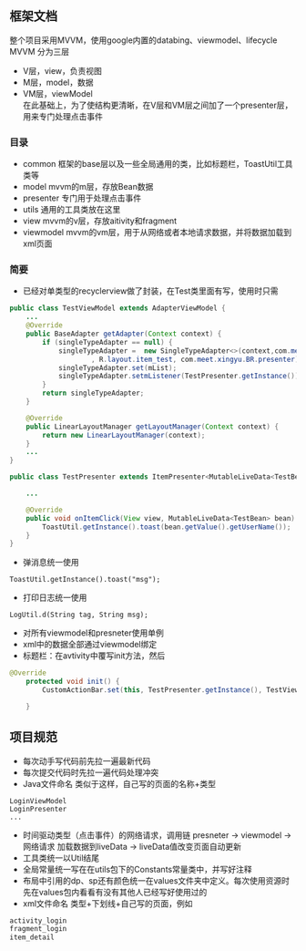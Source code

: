 ## 框架文档
整个项目采用MVVM，使用google内置的databing、viewmodel、lifecycle  
MVVM 分为三层
- V层，view，负责视图
- M层，model，数据
- VM层，viewModel  
在此基础上，为了使结构更清晰，在V层和VM层之间加了一个presenter层，用来专门处理点击事件
### 目录
- common 框架的base层以及一些全局通用的类，比如标题栏，ToastUtil工具类等
- model mvvm的m层，存放Bean数据
- presenter 专门用于处理点击事件
- utils 通用的工具类放在这里
- view mvvm的v层，存放aitivity和fragment
- viewmodel mvvm的vm层，用于从网络或者本地请求数据，并将数据加载到xml页面
### 简要
- 已经对单类型的recyclerview做了封装，在Test类里面有写，使用时只需
```java
public class TestViewModel extends AdapterViewModel {
    ...
    @Override
    public BaseAdapter getAdapter(Context context) {
        if (singleTypeAdapter == null) {
            singleTypeAdapter =  new SingleTypeAdapter<>(context,com.meet.xingyu.BR.data
                    , R.layout.item_test, com.meet.xingyu.BR.presenter);
            singleTypeAdapter.set(mList);
            singleTypeAdapter.setmListener(TestPresenter.getInstance());
        }
        return singleTypeAdapter;
    }

    @Override
    public LinearLayoutManager getLayoutManager(Context context) {
        return new LinearLayoutManager(context);
    }
    ...
}
```

```java
public class TestPresenter extends ItemPresenter<MutableLiveData<TestBean>> {

    ...

    @Override
    public void onItemClick(View view, MutableLiveData<TestBean> bean) {
        ToastUtil.getInstance().toast(bean.getValue().getUserName());
    }
}
```


- 弹消息统一使用
```
ToastUtil.getInstance().toast("msg");
```
- 打印日志统一使用

```
LogUtil.d(String tag, String msg);
```
- 对所有viewmodel和presneter使用单例
- xml中的数据全部通过viewmodel绑定
- 标题栏：在avtivity中覆写init方法，然后
```java
@Override
    protected void init() {
        CustomActionBar.set(this, TestPresenter.getInstance(), TestViewModel.getInstance().getTitle());

    }
```

## 项目规范
- 每次动手写代码前先拉一遍最新代码
- 每次提交代码时先拉一遍代码处理冲突
- Java文件命名
类似于这样，自己写的页面的名称+类型  

```
LoginViewModel
LoginPresenter
...
```
- 时间驱动类型（点击事件）的网络请求，调用链 presneter -> viewmodel -> 网络请求 加载数据到liveData -> liveData值改变页面自动更新
- 工具类统一以Util结尾
- 全局常量统一写在在utils包下的Constants常量类中，并写好注释
- 布局中引用的dp、sp还有颜色统一在values文件夹中定义。每次使用资源时先在values包内看看有没有其他人已经写好使用过的
- xml文件命名
类型+下划线+自己写的页面，例如  

```xml
activity_login
fragment_login
item_detail
```




